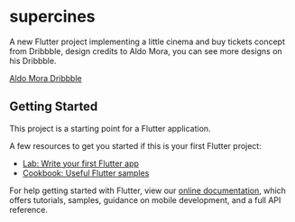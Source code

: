 # supercines

A new Flutter project implementing a little cinema and buy tickets concept from Dribbble, design credits to Aldo Mora, you can see more designs on his Dribbble.
 
[Aldo Mora Dribbble](https://dribbble.com/shots/9487265-Concept-App-for-buy-tickets)

## Getting Started

This project is a starting point for a Flutter application.

A few resources to get you started if this is your first Flutter project:

- [Lab: Write your first Flutter app](https://flutter.dev/docs/get-started/codelab)
- [Cookbook: Useful Flutter samples](https://flutter.dev/docs/cookbook)

For help getting started with Flutter, view our
[online documentation](https://flutter.dev/docs), which offers tutorials,
samples, guidance on mobile development, and a full API reference.
